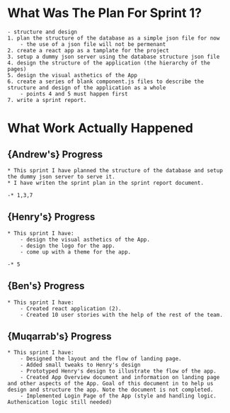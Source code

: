# What Was The Plan For Sprint 1?

    - structure and design
    1. plan the structure of the database as a simple json file for now
        - the use of a json file will not be permenant
    2. create a react app as a tamplate for the project
    3. setup a dummy json server using the database structure json file
    4. design the structure of the application (the hierarchy of the pages)
    5. design the visual asthetics of the App
    6. create a series of blank component.js files to describe the structure and design of the application as a whole
        - points 4 and 5 must happen first
    7. write a sprint report.

# What Work Actually Happened

## {Andrew's} Progress

    * This sprint I have planned the structure of the database and setup the dummy json server to serve it.
    * I have writen the sprint plan in the sprint report document.

    -* 1,3,7

## {Henry's} Progress

    * This sprint I have:
        - design the visual asthetics of the App.
        - design the logo for the app.
        - come up with a theme for the app.

    -* 5

## {Ben's} Progress

    * This sprint I have:
        - Created react application (2).
        - Created 10 user stories with the help of the rest of the team.

## {Muqarrab's} Progress
    * This sprint I have:
        - Designed the layout and the flow of landing page.
        - Added small tweaks to Henry's design
        - Prototyped Henry's design to illustrate the flow of the app.
        - Created App Overview document and information on landing page and other aspects of the App. Goal of this document in to help us design and structure the app. Note the document is not completed.
        - Implemented Login Page of the App (style and handling logic. Authenication logic still needed)
